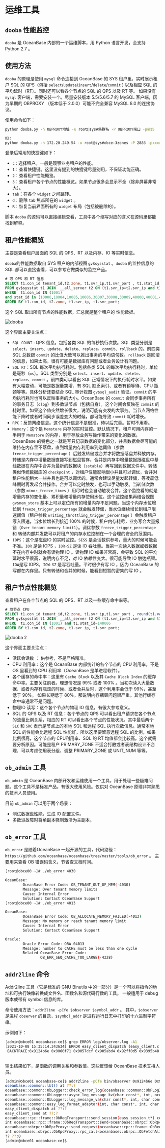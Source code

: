 # 运维工具

## `dooba` 性能监控

`dooba` 是 OceanBase 内部的一个运维脚本，用 Python 语言开发，金支持 Python 2.7 。

## 使用方法

`dooba` 的原理是使用 `mysql` 命令连接到 OceanBase 的 SYS 租户里，实时展示租户 SQL 的 QPS（包括 `select`/`update`/`insert`/`delete`/`commit` ) 以及相应 SQL 的平均延时（RT）。同时还可以看各个节点的 SQL 的 QPS 以及 RT 等。
如果没有 `mysql` 客户端，需要安装一个。尽量安装版本 5.5/5.6/5.7 的 MySQL 客户端，因为早期的 OBPROXY （版本低于 2.0.0）可能不完全兼容 MySQL 8.0 的连接协议。

使用命令如下：

```bash
python dooba.py -h OBPROXY地址 -u root@sys#集群名 -P OBPROXY端口 -p密码

如：
python dooba.py -h 172.20.249.54 -u root@sys#obce-3zones -P 2883 -pxxxxxx

```

登录后常用的快捷键如下：

+ `c` : 选择租户。一般是观察业务租户的性能。
+ `1`：查看快捷键。这里没有提到的快捷键尽量别用，不保证功能正确。
+ `2`：查看租户性能概览。
+ `3`：查看租户各个节点的性能概览。如果节点很多会显示不全（除非屏幕非常大）。
+ `tab`：在各个 `widget` 之间跳转。
+ `d`：删除 `tab` 焦点所在的 `widget` 。
+ `R`：恢复当前界面所有的 `widget` 布局（包括被删除的）。

脚本 `dooba` 的源码可以直接编辑查看，工具中各个缩写对应的含义在源码里都能找到解释。

## 租户性能概览

主要是查看租户层面的 SQL 的 QPS、RT 以及内存、IO 等实时信息。

`dooba`的性能数据取自 SYS 租户的内部视图 `gv$sysstat` 。`dooba` 的监控信息的 SQL 都可以直接查看，可以参考它做类似的监控产品。

```sql
# 取 QPS 和 RT 信息
SELECT t1.con_id tenant_id,t2.zone, t1.svr_ip,t1.svr_port , t1.stat_id, t1.name, t1.value 
FROM gv$sysstat t1 JOIN  __all_server t2 ON (t1.svr_ip=t2.svr_ip and t1.svr_port=t2.svr_port) JOIN __all_resource_pool t3 ON (t1.con_id=t3.tenant_id) JOIN __all_unit_config t4 ON (t3.unit_config_id=t4.unit_config_id) 
WHERE  t1.con_id IN (1001) 
and stat_id in (10000,10004,10005,10006,30007,30008,30009,40000,40001,40002,40003,40004,40005,40006,40007,40008,40009,40010,40011,40012,40013,50000,50001,50002,50003,50004,50005,50006,50007,50008,50009,50010,50011,60000,60002,60003,60005,130000,130001,130002,130004)   
ORDER BY t1.con_id, t2.zone, t1.svr_ip, t1.svr_port; 

```

这个 SQL 取出所有节点的性能数据，汇总就是整个租户的 性能数据。

![dooba](media/16336656341015.jpg)

这个界面主要关注点：

+ `SQL COUNT` : QPS 信息。包括各类 SQL 的每秒执行次数。SQL 类型分别是 `select`、`insert`、`update`、`delete`、`replace`、`commit`、`rollback` 的。前四类 SQL 总数跟 `commit` 的比值大致可以推出事务的平均语句数。`rollback` 是回滚的信息，如果太高，很有可能是数据库有问题或者业务设计有问题。
+ `SQL RT`：SQL 每次平均执行耗时。包括各类 SQL 的每次平均执行耗时，单位是毫秒（`ms`）。SQL 类型分别是 `select`、`insert`、`update`、`delete`、`replace`、`commit` 。前四类可以看出 SQL 正常情况下的执行耗时水平。如果有大幅变动，可能是数据量突增、有 SQL 缺乏索引、或者有锁等待、CPU 瓶颈等等。具体分析还要结合 SQL 审计视图 `gv$sql_audit` 验证。`commit` 的平均执行耗时也可以反映事务的大小。OceanBase 的 `commit` 会同步事务所有的事务日志（`clog`）到多数派节点（包括自身），这个时间会反映在 `commit` 的耗时里。如果这个值突然增长很大，说明可能有突发的大事务。当节点网络性能下降时或者时间同步误差变大的时候，都可能导致 `commit` 耗时增长。
+ `RPC`：反馈网络信息。这个统计信息不是很准，待以后完善。暂时不用看。
+ `Memory`：这个是 `Memstore` 内存的实时监控。默认情况下，租户可用内存的一半用于 `Memstore` 的内存，用于存放业务写操作带来的变化的数据。OceanBase 的特色之一就是写只记录数据的变化部分，并且数据会尽可能的维持在内存里不落盘，直到增量内存利用率到达阈值（参数 `freeze_trigger_percentage` ）后触发转储或合并才将数据落盘并释放内存。转储是内存中增量数据直接写到磁盘暂存，合并是内存中增量数据跟磁盘中基线数据在内存中合并为最新的数据块（`sstable`）再写回到数据文件中。转储类似传统数据库的 `checkpoint` ，对租户性能影响很小并且可以调优，合并对租户性能稍大一些并且也是可以调优的。通常会建议尽量发起转储，等凌晨低峰期时再发起合并操作。合并可以定时触发，也可以手动触发。当转储次数（参数 `minor_freeze_times` ）用尽时也会自动触发合并。这个监控看的就是增量内存的变化量、累积量和增量内存使用水位。这个监控结果再结合视图 `gv$mem_store` 基本上可以定位所有的增量内存不足问题。当这个内存水位增长到 `freeze_trigger_percentage` 就会触发转储，当水位继续增长到租户限速阈值（租户参数 `writing_throttling_trigger_percentage` ）会触发租户写入限速，当水位增长到接近 100% 的时候，租户内存耗尽，业务写会大量报错（`Over tenant memory limit1`）。调优参数 `freeze_trigger_percentage` 和 转储内部并发数可以将租户的内存水位控制在一个合理的安全的范围内。
+ `IOPS`：这个是磁盘IO 的实时监控。`SESS` 是会话数供参考，量大的时候可能会不准。`IOR` 是读 IOPS ，`IOR-SZ` 是读 IO 吞吐量。当第一次读入数据或者数据不在内存中时就会有读物理 IO 。读物理 IO 如果非常高，会导致 SQL 的平均延时水平很高，说明内存不足，对 IO 依赖性变大。很可能导致 IO 触达瓶颈。`IOW`是写 IOPS，`IOW-SZ` 是写吞吐量。平时很少有写 IO ，因为 OceanBase 的写都在内存里。只有转储和合并的时候，能看到短暂的密集的写 IO 。

## 租户节点性能概览

 查看租户在各个节点的 SQL 的 QPS、RT 以及一些缓存命中率等。

```sql
# 取节点 CPU
SELECT t1.con_id tenant_id,t2.zone, t1.svr_ip,t1.svr_port , round(t1.value/(100*t4.max_cpu), 3) cpu_usage 
FROM gv$sysstat t1 JOIN  __all_server t2 ON (t1.svr_ip=t2.svr_ip and t1.svr_port=t2.svr_port) JOIN __all_resource_pool t3 ON (t1.con_id=t3.tenant_id) JOIN __all_unit_config t4 ON (t3.unit_config_id=t4.unit_config_id) 
WHERE  t1.con_id IN (1001) and t1.stat_id=140006  
ORDER BY t1.con_id, t2.zone, t1.svr_ip, t1.svr_port;

```

![dooba 2](media/16336656921276.jpg)

这个界面主要关注点：

+ 活跃会话数 ： 供参考，不是严格精准。
+ CPU 利用率：这个是 OceanBase 内部统计的各个节点的 CPU 利用率，不是 OS 里看到的 CPU 利用率（OceanBase 是单进程软件）。
+ 各个缓存的命中率：这里有 `Cache Block` 以及其 `Cache Block Index` 的缓存命中率。主要关注前者。理想情况是 99% 或者 100% 。当初次读入大量数据、或者内存有瓶颈的时候、或者合并后时，这个利用率会低于 99%，甚至低于 90%。 如果长期低于 80%，那说明内存瓶颈问题很严重。其他行缓存命中率通常不是问题。
+ 物理IO 读写：这个各个节点的物理 IO 信息，有很大参考意义。
+ SQL 的 QPS 以及 RT 信息：各个节点的 QPS 可以看出租户请求在各个节点的流量比例关系，相应的 RT 可以看出各个节点的性能状况。其中最后两个 `SLC` 和 `SRC` 表示是节点上的本地 SQL 和远程 SQL 执行次数信息。通常本地 SQL 的性能会比远程 SQL 性能好，所以这里要留意远程 SQL 的比例，如果比例很高，这个节点的 CPU利用率、SQL 的 RT 均值都会比较高。这个就需要分析原因。可能是租户 PRIMARY_ZONE 不适合打散或者表结构设计不合理，可以考虑使用表分组、调整 PRIMARY_ZONE 或 UNIT_NUM 等等。

## `ob_admin` 工具

`ob_admin` 是 OceanBase 内部开发和运维使用一个工具，用于处理一些疑难问题。这个工具不是标准产品，有很大使用风险。仅供对 OceanBase 原理非常熟悉的技术人员使用。

目前 `ob_admin` 可以用于两个场景：

+ 测试数据盘性能，生成 IO 配置文件。
+ 多数派故障时将单副本强制激活为主副本。

## `ob_error` 工具

`ob_error` 是随着OceanBase 一起开源的工具，代码路径：`https://github.com/oceanbase/oceanbase/tree/master/tools/ob_error` 。
主要用来查看 OB 错误码含义，节省查文档时间。

```bash
[root@obce00 ~]# ./ob_error 4030

OceanBase:
        OceanBase Error Code: OB_TENANT_OUT_OF_MEM(-4030)
        Message: Over tenant memory limits
        Cause: Internal Error
        Solution: Contact OceanBase Support
[root@obce00 ~]# ./ob_error 4013

OceanBase:
        OceanBase Error Code: OB_ALLOCATE_MEMORY_FAILED(-4013)
        Message: No memory or reach tenant memory limit
        Cause: Internal Error
        Solution: Contact OceanBase Support

Oracle:
        Oracle Error Code: ORA-04013
        Message: number to CACHE must be less than one cycle
        Related OceanBase Error Code:
                OB_ERR_SEQ_CACHE_TOO_LARGE(-4328)
```

## `addr2line` 命令

Addr2line 工具（它是标准的 GNU Binutils 中的一部分）是一个可以将指令的地址和可执行映像转换成文件名、函数名和源代码行数的工具。
一般适用于 debug 版本或带有 symbol 信息的库。

 命令使用方法：`addr2line -pCfe $observer $symbol_addr`  。
 其中，`$observer` 是进程 `observer` 的目录，`$symbol_addr` 是进程运行日志中打印的十六进制字符串。

 示例如下：

```bash
[admin@obce01 oceanbase-ce]$ grep ERROR log/observer.log -A1
[2021-10-08 15:35:14.343634] ERROR easy_client_dispatch (easy_client.c:30) [90761][8][YB42AC14F934-0005CDD26B1C3D3A] [lt=0] [dc=0] easy_io_dispatch is failure: easy not started
 BACKTRACE:0x9124b6e 0x9060f71 0x9057dcf 0x905abd4 0x92ff0d5 0x9395b48 0x9395cf3 0x930a68e 0x4397e89 0x936beea 0x246f0a5 0x
 
 ```

输出结果如下，是函数的调用关系和参数值。这些反馈给 OceanBase 技术支持人员。

 ```bash
 [admin@obce01 oceanbase-ce]$ addr2line -pCfe bin/observer 0x9124b6e 0x9060f71 0x9057dcf 0x905abd4 0x92ff0d5 0x9395b48 0x9395cf3 0x930a68e 0x4397e89 0x936beea 0x246f0a5 0x
oceanbase::common::lbt() at ??:?
oceanbase::common::ObLogger::check_error_log(oceanbase::common::ObPLogItem&) at ??:?
oceanbase::common::ObLogger::async_log_message_kv(char const*, int, oceanbase::common::ObLogger::LogLocation const&, unsigned long, char const*, long) at ??:?
oceanbase::common::ObLogger::log_message_va(char const*, int, char const*, int, char const*, unsigned long, char const*, __va_list_tag*) at ??:?
oceanbase::common::easy_log_format_adaptor(int, char const*, int, char const*, unsigned long, char const*, ...) at ??:?
easy_client_dispatch at ??:?
easy_client_send at ??:?
oceanbase::rpc::frame::ObReqTransport::send_session(easy_session_t*) const at ??:?
int oceanbase::rpc::frame::ObReqTransport::send<oceanbase::obrpc::ObRpcPacket>(oceanbase::rpc::frame::ObReqTransport::Request<oceanbase::obrpc::ObRpcPacket> const&, oceanbase::rpc::frame::ObReqTransport::Result<oceanbase::obrpc::ObRpcPacket>&) const at ??:?
oceanbase::obrpc::ObRpcProxy::send_request(oceanbase::rpc::frame::ObReqTransport::Request<oceanbase::obrpc::ObRpcPacket> const&, oceanbase::rpc::frame::ObReqTransport::Result<oceanbase::obrpc::ObRpcPacket>&) const at ??:?
int oceanbase::obrpc::ObRpcProxy::rpc_call<oceanbase::obrpc::ObFetchAliveServerArg, oceanbase::obrpc::ObFetchAliveServerResult>(oceanbase::obrpc::ObRpcPacketCode, oceanbase::obrpc::ObFetchAliveServerArg const&, oceanbase::obrpc::ObFetchAliveServerResult&, oceanbase::obrpc::Handle*, oceanbase::obrpc::ObRpcOpts const&) at ??:?
?? ??:0
[admin@obce01 oceanbase-ce]$
 ```
